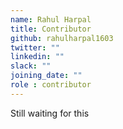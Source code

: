 ```yaml
---
name: Rahul Harpal
title: Contributor
github: rahulharpal1603
twitter: ""
linkedin: ""
slack: ""
joining_date: ""
role : contributor
---
```


Still waiting for this
